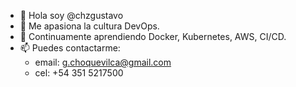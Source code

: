 - 👋 Hola soy  @chzgustavo
- 💞️ Me apasiona la cultura DevOps.
- 🌱 Continuamente aprendiendo Docker, Kubernetes,  AWS, CI/CD.
- 📫 Puedes contactarme:
     - email: g.choquevilca@gmail.com
     - cel: +54 351 5217500
<!---
chzgustavo/chzgustavo is a ✨ special ✨ repository because its `README.md` (this file) appears on your GitHub profile.
You can click the Preview link to take a look at your changes.
--->

